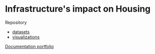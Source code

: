 # Infrastructure's impact on Housing

Repository
- [datasets](/datasets)
- [visualizations](/visualizations)

[Documentation portfolio](docs.google.com/document/d/1bkKf_CpdCH3F2oUkHgElKbKZAWZ3G99EOHwgMAQPHH4/edit?tab=t.0)
